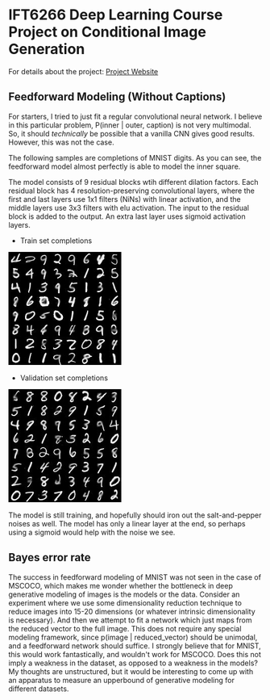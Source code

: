# IFT6266 Deep Learning Course Project on Conditional Image Generation

For details about the project: [Project Website](https://ift6266h17.wordpress.com/project-description/)

## Feedforward Modeling (Without Captions)

For starters, I tried to just fit a regular convolutional neural network. 
I believe in this particular problem, P(inner | outer, caption) is not very multimodal.
So, it should _technically_ be possible that a vanilla CNN gives good results.
However, this was not the case.

The following samples are completions of MNIST digits. As you can see, the feedforward model almost perfectly is able to model the inner square.

The model consists of 9 residual blocks wtih different dilation factors. Each residual block has 4 resolution-preserving convolutional layers, where the first and last layers use 1x1 filters (NiNs) with linear activation, and the middle layers use 3x3 filters with elu activation. The input to the residual block is added to the output. An extra last layer uses sigmoid activation layers.

- Train set completions

![MNIST train set completions](images/ff-cnn-sigmoid-mnist-train.jpg)

- Validation set completions

![MNIST validation set completions](images/ff-cnn-sigmoid-mnist-validation.jpg)

The model is still training, and hopefully should iron out the salt-and-pepper noises as well. The model has only a linear layer at the end, so perhaps using a sigmoid would help with the noise we see.

## Bayes error rate
The success in feedforward modeling of MNIST was not seen in the case of MSCOCO, which makes me wonder whether the bottleneck in deep generative modeling of images is the models or the data. Consider an experiment where we use some dimensionality reduction technique to reduce images into 15-20 dimensions (or whatever intrinsic dimensionality is necessary). And then we attempt to fit a network which just maps from the reduced vector to the full image. This does not require any special modeling framework, since p(image | reduced_vector) should be unimodal, and a feedforward network should suffice. I strongly believe that for MNIST, this would work fantastically, and wouldn't work for MSCOCO. Does this not imply a weakness in the dataset, as opposed to a weakness in the models? My thoughts are unstructured, but it would be interesting to come up with an apparatus to measure an upperbound of generative modeling for different datasets.

